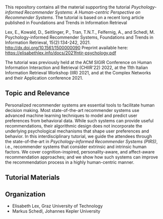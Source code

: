 This repository contains all the material supporting the tutorial *Psychology-informed Recommender Systems: A Human-centric Perspective on Recommender Systems*. The tutorial is based on a recent long article published in Foundations and Trends in Information Retrieval

Lex, E., Kowald, D., Seitlinger, P., Tran, T.N.T., Felfernig, A., and Schedl, M. Psychology-informed Recommender Systems, 
Foundations and Trends in Information Retrieval, 15(2):134-242, 2021. http://dx.doi.org/10.1561/1500000090
Preprint available here: https://elisabethlex.info/docs/2021fntir-psychology.pdf

The tutorial was previously held at the ACM SIGIR Conference on Human Information Interaction and Retrieval (CHIIR'22) 2022, at the 11th Italian Information Retrieval Workshop (IIR) 2021, and at the Complex Networks and their Application conference 2021.

## Topic and Relevance
Personalized recommender systems are essential tools to facilitate human decision making. Most state-of-the-art recommender systems use advanced machine learning techniques to model and predict user preferences from behavioral data. While such systems can provide useful recommendations, their algorithmic design does not incorporate the underlying psychological mechanisms that shape user preferences and behavior. 
In this interdisciplinary tutorial, we guide the attendees through the state-of-the-art in *Psychology-informed Recommender Systems (PIRS)*, i.e., recommender systems that consider extrinsic and intrinsic human factors. We cover cognition-inspired, personality-aware, and affect-aware recommendation approaches; and we show how such systems can improve the recommendation process in a highly human-centric manner.

## Tutorial Materials




## Organization

* Elisabeth Lex, Graz University of Technology
* Markus Schedl, Johannes Kepler University

